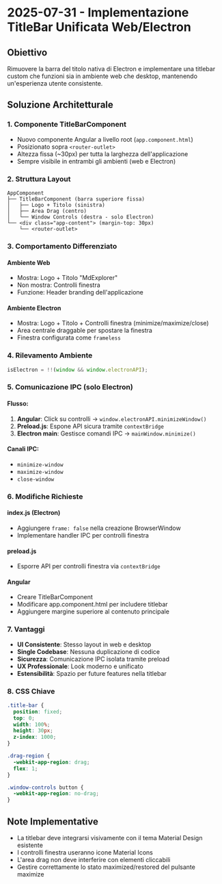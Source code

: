 # 2025-07-31 - Implementazione TitleBar Unificata Web/Electron

## Obiettivo
Rimuovere la barra del titolo nativa di Electron e implementare una titlebar custom che funzioni sia in ambiente web che desktop, mantenendo un'esperienza utente consistente.

## Soluzione Architetturale

### 1. Componente TitleBarComponent
- Nuovo componente Angular a livello root (`app.component.html`)
- Posizionato sopra `<router-outlet>`
- Altezza fissa (~30px) per tutta la larghezza dell'applicazione
- Sempre visibile in entrambi gli ambienti (web e Electron)

### 2. Struttura Layout
```
AppComponent
├── TitleBarComponent (barra superiore fissa)
│   ├── Logo + Titolo (sinistra)
│   ├── Area Drag (centro)
│   └── Window Controls (destra - solo Electron)
└── <div class="app-content"> (margin-top: 30px)
    └── <router-outlet>
```

### 3. Comportamento Differenziato

#### Ambiente Web
- Mostra: Logo + Titolo "MdExplorer"
- Non mostra: Controlli finestra
- Funzione: Header branding dell'applicazione

#### Ambiente Electron
- Mostra: Logo + Titolo + Controlli finestra (minimize/maximize/close)
- Area centrale draggable per spostare la finestra
- Finestra configurata come `frameless`

### 4. Rilevamento Ambiente
```typescript
isElectron = !!(window && window.electronAPI);
```

### 5. Comunicazione IPC (solo Electron)

#### Flusso:
1. **Angular**: Click su controlli → `window.electronAPI.minimizeWindow()`
2. **Preload.js**: Espone API sicura tramite `contextBridge`
3. **Electron main**: Gestisce comandi IPC → `mainWindow.minimize()`

#### Canali IPC:
- `minimize-window`
- `maximize-window` 
- `close-window`

### 6. Modifiche Richieste

#### index.js (Electron)
- Aggiungere `frame: false` nella creazione BrowserWindow
- Implementare handler IPC per controlli finestra

#### preload.js
- Esporre API per controlli finestra via `contextBridge`

#### Angular
- Creare TitleBarComponent
- Modificare app.component.html per includere titlebar
- Aggiungere margine superiore al contenuto principale

### 7. Vantaggi
- **UI Consistente**: Stesso layout in web e desktop
- **Single Codebase**: Nessuna duplicazione di codice
- **Sicurezza**: Comunicazione IPC isolata tramite preload
- **UX Professionale**: Look moderno e unificato
- **Estensibilità**: Spazio per future features nella titlebar

### 8. CSS Chiave
```css
.title-bar {
  position: fixed;
  top: 0;
  width: 100%;
  height: 30px;
  z-index: 1000;
}

.drag-region {
  -webkit-app-region: drag;
  flex: 1;
}

.window-controls button {
  -webkit-app-region: no-drag;
}
```

## Note Implementative
- La titlebar deve integrarsi visivamente con il tema Material Design esistente
- I controlli finestra useranno icone Material Icons
- L'area drag non deve interferire con elementi cliccabili
- Gestire correttamente lo stato maximized/restored del pulsante maximize